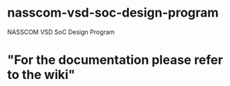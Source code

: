 # nasscom-vsd-soc-design-program
NASSCOM VSD SoC Design Program
# "For the documentation please refer to the wiki"
